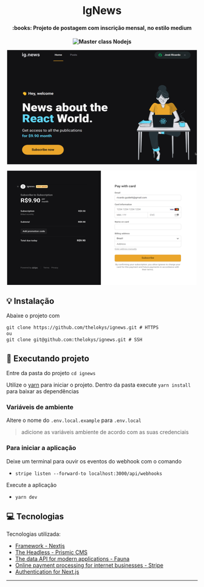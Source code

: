 <h1 align="center">
    IgNews
</h1>

<h4 align="center">
   :books: Projeto de postagem com inscrição mensal, no estilo medium
</h4>
 
<h4/>
<p align="center">
  <img src="https://img.shields.io/badge/NextJS%20-IgNews-orange" alt="Master class Nodejs"/>
<p/>

<p align="center">
    <img align="center" src=".github/website.png" height="300" width="500"/>
    <br/><br/>
    <img align="center" src=".github/payment.png" height="300" width="500"/>
<p/>

## :bulb: Instalação

Abaixe o projeto com 
```shell
git clone https://github.com/thelokys/ignews.git # HTTPS
ou
git clone git@github.com:thelokys/ignews.git # SSH
```
## :rocket: Executando projeto

Entre da pasta do projeto `cd ignews`

Utilize o [yarn](https://classic.yarnpkg.com/lang/en/) para iniciar o projeto. Dentro da pasta execute `yarn install` para baixar as dependências

### Variáveis de ambiente

Altere o nome do `.env.local.example` para `.env.local`

> adicione as variáveis ambiente de acordo com as suas credenciais

### Para iniciar a aplicação

Deixe um terminal para ouvir os eventos do webhook com o comando

- `stripe listen --forward-to localhost:3000/api/webhooks`

Execute a aplicação

- `yarn dev`

## :computer: Tecnologias
  
Tecnologias utilizada:
- [Framework - Nextjs](https://nodejs.org/en/)
- [The Headless - Prismic CMS](https://prismic.io/) 
- [The data API for modern applications - Fauna](https://fauna.com/)
- [Online payment processing for internet businesses - Stripe](https://stripe.com/en-br)
- [Authentication for Next.js](https://next-auth.js.org/)

---
